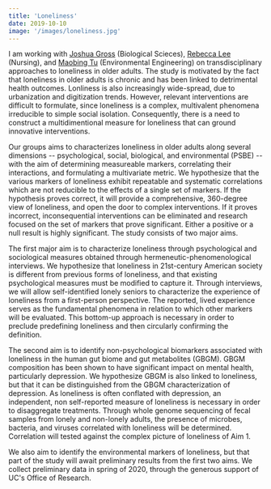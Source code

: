```yaml
---
title: 'Loneliness'
date: 2019-10-10
image: '/images/loneliness.jpg'
---
```


I am working with [Joshua Gross](http://homepages.uc.edu/~grossja/) (Biological Scieces), [Rebecca Lee](https://nursing.uc.edu/research/researchers.html#vulnerable-populations) (Nursing), and [Maobing Tu](https://www.ceas3.uc.edu/profiles/tumg) (Environmental Engineering) on transdisciplinary approaches to loneliness in older adults. The study is motivated by the fact that loneliness in older adults is chronic and has been linked to detrimental health outcomes. Lonliness is also increasingly wide-spread, due to urbanization and digitization trends. However, relevant interventions are difficult to formulate, since loneliness is a complex, multivalent phenomena irreducible to simple social isolation.  Consequently, there is a need to construct a multidimentional measure for loneliness that can ground innovative interventions. 

Our groups aims to characterizes loneliness in older adults along several dimensions -- psychological, social, biological, and environmental (PSBE) -- with the aim of determining measureable markers, correlating their interactions, and formulating a multivariate metric. We hypothesize that the various markers of loneliness exhibit repeatable and systematic correlations which are not reducible to the effects of a single set of markers. If the hypothesis proves correct, it will provide a comprehensive, 360-degree view of loneliness, and open the door to complex interventions. If it proves incorrect, inconsequential interventions can be eliminated and research focused on the set of markers that prove significant. Either a positive or a null result is highly significant. The study consists of two major aims. 

The first major aim is to characterize loneliness through psychological and sociological measures obtained through hermeneutic-phenomenological interviews. We hypothesize that loneliness in 21st-century American society is different from previous forms of loneliness, and that existing psychological measures must be modified to capture it. Through interviews, we will allow self-identified lonely seniors to characterize the experience of loneliness from a first-person perspective. The reported, lived experience serves as the fundamental phenomena in relation to which other markers will be evaluated. This bottom-up approach is necessary in order to preclude predefining loneliness and then circularly confirming the definition. 

The second aim is to identify non-psychological biomarkers associated with loneliness in the human gut biome and gut metabolites (GBGM). GBGM  composition has been shown to have significant impact on mental health, particularly depression. We hypothesize GBGM is also linked to loneliness, but that it can be distinguished from the GBGM characterization of depression. As loneliness is often conflated with depression, an independent, non self-reported measure of loneliness is necessary in order to disaggregate treatments. Through whole genome sequencing of fecal samples from lonely and non-lonely adults, the presence of microbes, bacteria, and viruses correlated with loneliness will be determined. Correlation will tested against the complex picture of loneliness of Aim 1.

We also aim to identify the environmental markers of loneliness, but that part of the study will await preliminary results from the first two aims. We collect preliminary data in spring of 2020, through the generous support of UC's Office of Research.

